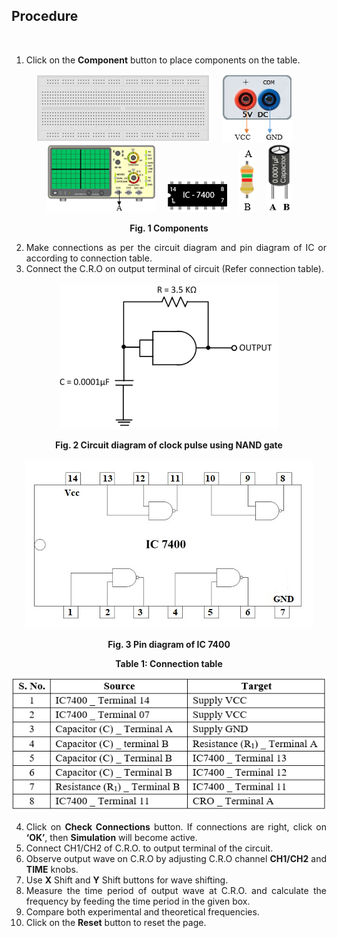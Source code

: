 ## Procedure
<br>
<div style="text-align:justify">


1.  Click on the **Component** button to place components on the table.

<center>  

![](images/board.png "Breadbord")&emsp; ![](images/supply.png "5V DC Supply")&emsp; ![](images/cro.png "CRO")&emsp; ![](images/ic.png "IC 7400")&emsp; ![](images/r.png "3.5KΩResistance(R1)")&emsp; ![](images/cap.png "0.0001μFCapacitor(C)")   

**Fig. 1 Components** </center>

  
2.  Make connections as per the circuit diagram and pin diagram of IC or according to connection table.
3.  Connect the C.R.O on output terminal of circuit (Refer connection table).
  
<center>

![](images/6.jpg)

**Fig. 2 Circuit diagram of clock pulse using NAND gate**

![](images/4.1.jpg)

**Fig. 3 Pin diagram of IC 7400**  

**Table 1: Connection table**

![](images/table.png)  </center>

  
4.  Click on **Check Connections** button. If connections are right, click on **‘OK’**, then **Simulation** will become active.
5.  Connect CH1/CH2 of C.R.O. to output terminal of the circuit.
6.  Observe output wave on C.R.O by adjusting C.R.O channel **CH1/CH2** and **TIME** knobs.
7.  Use **X** Shift and **Y** Shift buttons for wave shifting.
8.  Measure the time period of output wave at C.R.O. and calculate the frequency by feeding the time period in the given box.
9.  Compare both experimental and theoretical frequencies.
10.  Click on the **Reset** button to reset the page.

</div>
